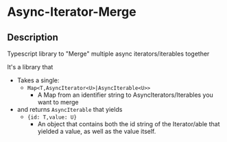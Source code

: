 # Async-Iterator-Merge

## Description
Typescript library to "Merge" multiple async iterators/iterables together

It's a library that 
* Takes a single:
  * `Map<T,AsyncIterator<U>|AsyncIterable<U>>`
    * A Map from an identifier string to AsyncIterators/Iterables you want to merge
* and returns `AsyncIterable` that yields
  * `{id: T,value: U}`
    * An object that contains both the id string of the Iterator/able that yielded a value, as well as the value itself.
